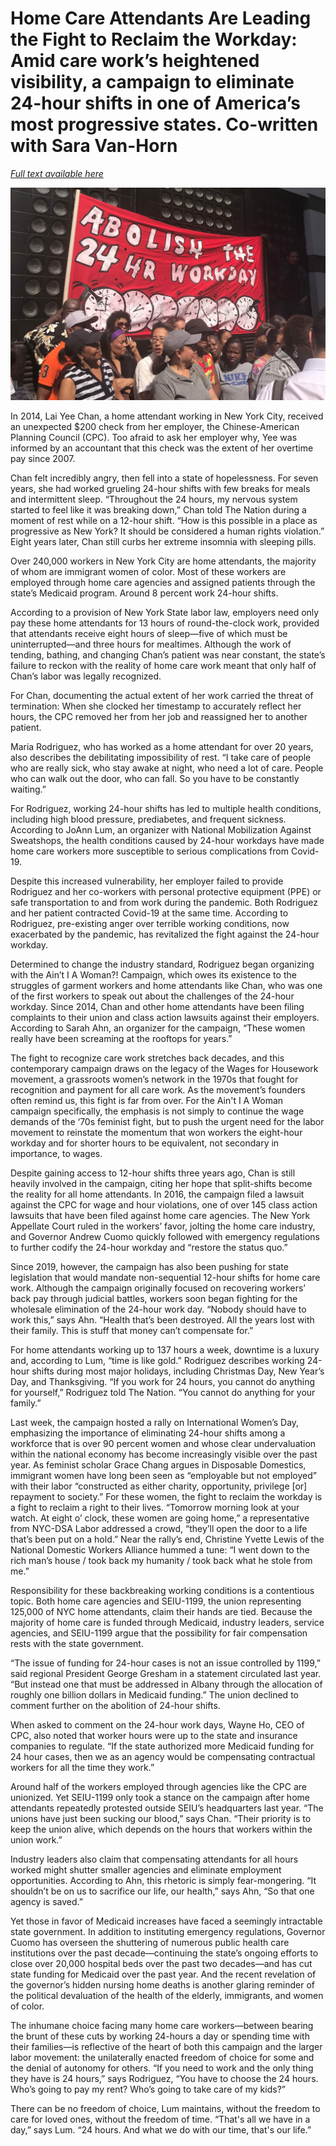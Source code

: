 # Home Care Attendants Are Leading the Fight to Reclaim the Workday: Amid care work’s heightened visibility, a campaign to eliminate 24-hour shifts in one of America’s most progressive states. Co-written with Sara Van-Horn

[*Full text available here*](https://www.thenation.com/article/economy/home-care-attendants-workday/)

![alt text](assets/24hours.jpg)

In 2014, Lai Yee Chan, a home attendant working in New York City, received an unexpected $200 check from her employer, the Chinese-American Planning Council (CPC). Too afraid to ask her employer why, Yee was informed by an accountant that this check was the extent of her overtime pay since 2007. 
 
Chan felt incredibly angry, then fell into a state of hopelessness. For seven years, she had worked grueling 24-hour shifts with few breaks for meals and intermittent sleep. “Throughout the 24 hours, my nervous system started to feel like it was breaking down,” Chan told The Nation during a moment of rest while on a 12-hour shift. “How is this possible in a place as progressive as New York? It should be considered a human rights violation.” Eight years later, Chan still curbs her extreme insomnia with sleeping pills.
 
Over 240,000 workers in New York City are home attendants, the majority of whom are immigrant women of color. Most of these workers are employed through home care agencies and assigned patients through the state’s Medicaid program. Around 8 percent work 24-hour shifts. 
 
According to a provision of New York State labor law, employers need only pay these home attendants for 13 hours of round-the-clock work, provided that attendants receive eight hours of sleep—five of which must be uninterrupted—and three hours for mealtimes. Although the work of tending, bathing, and changing Chan’s patient was near constant, the state’s failure to reckon with the reality of home care work meant that only half of Chan’s labor was legally recognized. 
 
For Chan, documenting the actual extent of her work carried the threat of termination: When she clocked her timestamp to accurately reflect her hours, the CPC removed her from her job and reassigned her to another patient.
 
Maria Rodriguez, who has worked as a home attendant for over 20 years, also describes the debilitating impossibility of rest. “I take care of people who are really sick, who stay awake at night, who need a lot of care. People who can walk out the door, who can fall. So you have to be constantly waiting.”
 
For Rodriguez, working 24-hour shifts has led to multiple health conditions, including high blood pressure, prediabetes, and frequent sickness. According to JoAnn Lum, an organizer with National Mobilization Against Sweatshops, the health conditions caused by 24-hour workdays have made home care workers more susceptible to serious complications from Covid-19.
 
Despite this increased vulnerability, her employer failed to provide Rodriguez and her co-workers with personal protective equipment (PPE) or safe transportation to and from work during the pandemic. Both Rodriguez and her patient contracted Covid-19 at the same time. According to Rodriguez, pre-existing anger over terrible working conditions, now exacerbated by the pandemic, has revitalized the fight against the 24-hour workday.
 
Determined to change the industry standard, Rodriguez began organizing with the Ain’t I A Woman?! Campaign, which owes its existence to the struggles of garment workers and home attendants like Chan, who was one of the first workers to speak out about the challenges of the 24-hour workday. Since 2014, Chan and other home attendants have been filing complaints to their union and class action lawsuits against their employers. According to Sarah Ahn, an organizer for the campaign, “These women really have been screaming at the rooftops for years.”
 
The fight to recognize care work stretches back decades, and this contemporary campaign draws on the legacy of the Wages for Housework movement, a grassroots women’s network in the 1970s that fought for recognition and payment for all care work. As the movement’s founders often remind us, this fight is far from over. For the Ain't I A Woman campaign specifically, the emphasis is not simply to continue the wage demands of the ‘70s feminist fight, but to push the urgent need for the labor movement to reinstate the momentum that won workers the eight-hour workday and for shorter hours to be equivalent, not secondary in importance, to wages. 
 
Despite gaining access to 12-hour shifts three years ago, Chan is still heavily involved in the campaign, citing her hope that split-shifts become the reality for all home attendants. In 2016, the campaign filed a lawsuit against the CPC for wage and hour violations, one of over 145 class action lawsuits that have been filed against home care agencies. The New York Appellate Court ruled in the workers’ favor, jolting the home care industry, and Governor Andrew Cuomo quickly followed with emergency regulations to further codify the 24-hour workday and “restore the status quo.”
 
Since 2019, however, the campaign has also been pushing for state legislation that would mandate non-sequential 12-hour shifts for home care work. Although the campaign originally focused on recovering workers’ back pay through judicial battles, workers soon began fighting for the wholesale elimination of the 24-hour work day. “Nobody should have to work this,” says Ahn. “Health that’s been destroyed. All the years lost with their family. This is stuff that money can’t compensate for.” 
 
For home attendants working up to 137 hours a week, downtime is a luxury and, according to Lum, “time is like gold.” Rodriguez describes working 24-hour shifts during most major holidays, including Christmas Day, New Year’s Day, and Thanksgiving. “If you work for 24 hours, you cannot do anything for yourself,” Rodriguez told The Nation. “You cannot do anything for your family.” 
 
Last week, the campaign hosted a rally on International Women’s Day, emphasizing the importance of eliminating 24-hour shifts among a workforce that is over 90 percent women and whose clear undervaluation within the national economy has become increasingly visible over the past year. As feminist scholar Grace Chang argues in Disposable Domestics, immigrant women have long been seen as “employable but not employed” with their labor “constructed as either charity, opportunity, privilege [or] repayment to society.” For these women, the fight to reclaim the workday is a fight to reclaim a right to their lives. “Tomorrow morning look at your watch. At eight o’ clock, these women are going home,” a representative from NYC-DSA Labor addressed a crowd, “they’ll open the door to a life that’s been put on a hold.” Near the rally’s end, Christine Yvette Lewis of the National Domestic Workers Alliance hummed a tune: “I went down to the rich man’s house / took back my humanity / took back what he stole from me.”
 
Responsibility for these backbreaking working conditions is a contentious topic. Both home care agencies and SEIU-1199, the union representing 125,000 of NYC home attendants, claim their hands are tied. Because the majority of home care is funded through Medicaid, industry leaders, service agencies, and SEIU-1199 argue that the possibility for fair compensation rests with the state government. 
 
“The issue of funding for 24-hour cases is not an issue controlled by 1199,” said regional President George Gresham in a statement circulated last year. “But instead one that must be addressed in Albany through the allocation of roughly one billion dollars in Medicaid funding.” The union declined to comment further on the abolition of 24-hour shifts.
 
When asked to comment on the 24-hour work days, Wayne Ho, CEO of CPC, also noted that worker hours were up to the state and insurance companies to regulate. “If the state authorized more Medicaid funding for 24 hour cases, then we as an agency would be compensating contractual workers for all the time they work.”   
 
Around half of the workers employed through agencies like the CPC are unionized. Yet SEIU-1199 only took a stance on the campaign after home attendants repeatedly protested outside SEIU’s headquarters last year. “The unions have just been sucking our blood,” says Chan. “Their priority is to keep the union alive, which depends on the hours that workers within the union work.” 
 
Industry leaders also claim that compensating attendants for all hours worked might shutter smaller agencies and eliminate employment opportunities. According to Ahn, this rhetoric is simply fear-mongering. “It shouldn’t be on us to sacrifice our life, our health,” says Ahn, “So that one agency is saved.”
 
Yet those in favor of Medicaid increases have faced a seemingly intractable state government. In addition to instituting emergency regulations, Governor Cuomo has overseen the shuttering of numerous public health care institutions over the past decade—continuing the state’s ongoing efforts to close over 20,000 hospital beds over the past two decades—and has cut state funding for Medicaid over the past year. And the recent revelation of the governor’s hidden nursing home deaths is another glaring reminder of the political devaluation of the health of the elderly, immigrants, and women of color.
 
The inhumane choice facing many home care workers—between bearing the brunt of these cuts by working 24-hours a day or spending time with their families—is reflective of the heart of both this campaign and the larger labor movement: the unilaterally enacted freedom of choice for some and the denial of autonomy for others. “If you need to work and the only thing they have is 24 hours,” says Rodriguez, “You have to choose the 24 hours. Who’s going to pay my rent? Who’s going to take care of my kids?” 
 
There can be no freedom of choice, Lum maintains, without the freedom to care for loved ones, without the freedom of time. “That's all we have in a day,” says Lum. “24 hours. And what we do with our time, that's our life.”
